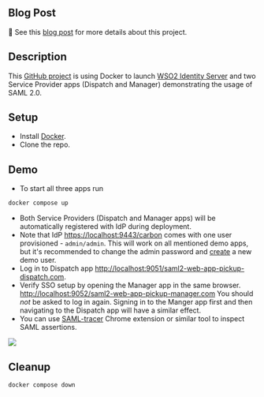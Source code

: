 ## Blog Post

:scroll: See this [blog post](https://jvdevlab.com/blog/security/saml/wso2) for more details about this project.

## Description

This [GitHub project](https://github.com/jvdevlab/saml-wso2-is-demo-apps) is using Docker to launch [WSO2 Identity Server](https://wso2.com/identity-and-access-management/) and two Service Provider apps (Dispatch and Manager) demonstrating the usage of SAML 2.0.

## Setup

- Install [Docker](https://docs.docker.com/get-docker/).
- Clone the repo.

## Demo

- To start all three apps run

```bash
docker compose up
```

- Both Service Providers (Dispatch and Manager apps) will be automatically registered with IdP during deployment.
- Note that IdP <https://localhost:9443/carbon> comes with one user provisioned - `admin/admin`. This will work on all mentioned demo apps, but it's recommended to change the admin password and [create](https://is.docs.wso2.com/en/latest/learn/configuring-users/) a new demo user.
- Log in to Dispatch app <http://localhost:9051/saml2-web-app-pickup-dispatch.com>.
- Verify SSO setup by opening the Manager app in the same browser. <http://localhost:9052/saml2-web-app-pickup-manager.com> You should _not_ be asked to log in again. Signing in to the Manger app first and then navigating to the Dispatch app will have a similar effect.
- You can use [SAML-tracer](https://chrome.google.com/webstore/detail/saml-tracer/mpdajninpobndbfcldcmbpnnbhibjmch?hl=en) Chrome extension or similar tool to inspect SAML assertions.

![](https://jvdevlab.com/img/saml-wso2-is-demo-apps/06.PNG)

## Cleanup

```bash
docker compose down
```
